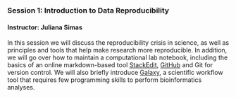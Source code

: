 
### Session 1: Introduction to Data Reproducibility

#### Instructor: Juliana Simas

In this session we will discuss the reproducibility crisis in science, as well as principles and tools that help make research more reproducible. In addition, we will go over how to maintain a computational lab notebook, including the basics of an online markdown-based tool [StackEdit](https://stackedit.io/), [GitHub](https://github.com) and Git for version control. We will also briefly introduce [Galaxy](https://usegalaxy.org), a scientific workflow tool that requires few programming skills to perform bioinformatics analyses.
